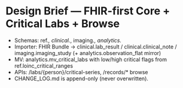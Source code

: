 # Design Brief — FHIR-first Core + Critical Labs + Browse
- Schemas: ref.*, clinical.*, imaging.*, analytics.*
- Importer: FHIR Bundle → clinical.lab_result / clinical.clinical_note / imaging.imaging_study (+ analytics.observation_flat mirror)
- MV: analytics.mv_critical_labs with low/high critical flags from ref.loinc_critical_ranges
- APIs: /labs/{person}/critical-series, /records/* browse
- CHANGE_LOG.md is append-only (never overwritten).
